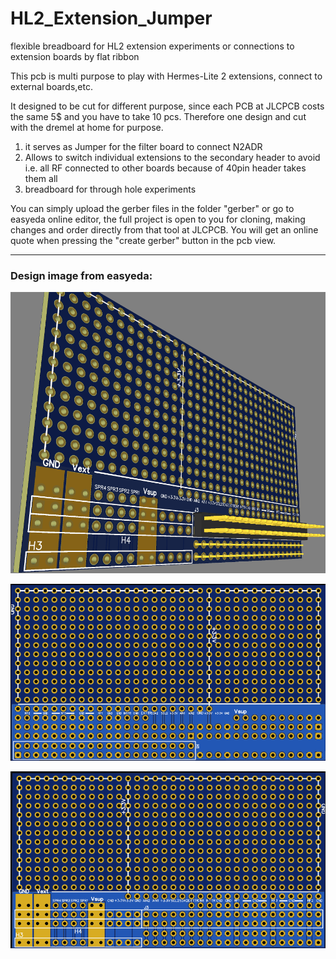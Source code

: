 # HL2_Extension_Jumper
flexible breadboard for HL2 extension experiments or connections to extension boards by flat ribbon

This pcb is multi purpose to play with Hermes-Lite 2 extensions, connect to external boards,etc. 

It designed to be cut for different purpose, since each PCB at JLCPCB costs the same 5$ and you have to take 10 pcs. Therefore one design and cut with the dremel at home for purpose.

1. it serves as Jumper for the filter board to connect N2ADR
2. Allows to switch individual extensions to the secondary header to avoid i.e. all RF connected to other boards because of 40pin header takes them all
3. breadboard for through hole experiments

You can simply upload the gerber files in the folder "gerber" or go to easyeda online editor, the full project is open to you for cloning, making changes and order directly from that tool at JLCPCB. You will get an online quote when pressing the "create gerber" button in the pcb view.

[Link to easyeda project]: https://bit.ly/3dDbFP3

------



### Design image from easyeda:

<img src="pics/2020-06-28_16-25-17.png" alt="rendered" style="zoom:75%;" />

![bottom view](pics/2020-06-28_16-24-43.png)

![top view](pics/2020-06-28_16-24-17.png)